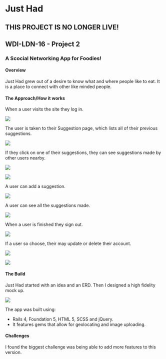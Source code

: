 
# Just Had

## **THIS PROJECT IS NO LONGER LIVE!**

## WDI-LDN-16 - Project 2

### A Scocial Networking App for Foodies! 

#### Overview
Just Had grew out of a desire to know what and where people like to eat. It is a place to connect with other like minded people. 
	
#### The Approach/How it works
When a user visits the site they log in.

![](./images/login.jpg)

The user is taken to their Suggestion page, which lists all of their previous suggestions.

![](./images/userpage.jpg)

If they click on one of their suggestions, they can see suggestions made by other users nearby.

![](./images/user_suggestion_show.jpg)

![](./images/nearbysuggestions.jpg)

A user can add a suggestion.

![](./images/newsuggestion.jpg)

A user can see all the suggestions made.

![](./images/alsuggestions.jpg)

When a user is finished they sign out.

![](./images/signout.jpg)

If a user so choose, their may update or delete their account.

![](./images/edituser.jpg)

![](./images/edituser_2.jpg)

#### The Build
Just Had started with an idea and an ERD. Then I designed a high fidelity mock up.

![](./images/mockup.jpg)

The app was built using:

* Rails 4, Foundation 5, HTML 5, SCSS and jQuery.
* It features gems that allow for geolocating and image uploading.

#### Challenges
I found the biggest challenge was being able to add more features to this version. 

	
	
